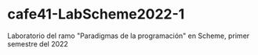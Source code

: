 # cafe41-LabScheme2022-1
Laboratorio del ramo "Paradigmas de la programación" en Scheme, primer semestre del 2022
